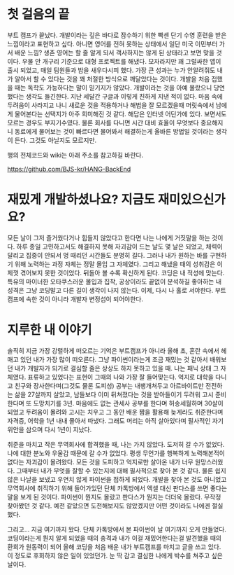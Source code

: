 # 첫 걸음의 끝
부트 캠프가 끝났다. 개발이라는 깊은 바다로 잠수하기 위한 빡센 단기 수영 훈련을 받은 느낌이라고 표현하고 싶다. 아니면 영어를 전혀 못하는 상태에서 일단 미국 이민부터 가서 배운 느낌? 
생존 영어는 할 줄 알게 되서 객사하지는 않게 된 상태라고 보면 맞을 것이다. 우물 안 개구리 기준으로 대형 프로젝트를 해냈다. 모자라지만 꽤 그럴싸한 앱이 출시 되었고, 매일 팀원들과 밤을 새우다시피 했다.
가장 큰 성과는 누가 안알려줘도 내가 알아서 할 수 있다는 것을 꽤 처절한 방식으로 깨달았다는 것이다. 개발을 처음 접했을 때는 독학도 가능하다는 말이 믿기지가 않았다. 개발이라는 것을 아예 몰랐으니 당연했다는 생각도 들긴한다.
지난 세달간 구글과 이렇게 친하게 지낸 적이 없다. 마음 속에 두려움이 사라지고 나니 새로운 것을 적용하거나 해법을 잘 모르겠을때 머릿속에서 남에게 물어본다는 선택지가 아주 희미해진 것 같다. 해답은 인터넷 어딘가에 있다. 보면서도 모르는 경우도 부지기수였다.
물론 회사를 다니면 시간 대비 효율이 무엇보다 중요해지니 동료에게 물어보는 것이 빠르다면 물어봐서 해결하는게 올바른 방법일 것이라는 생각이 든다. 그것도 아닐지도 모르지만.

행의 전체코드와 wiki는 아래 주소를 참고하길 바란다. 

https://github.com/BJS-kr/HANG-BackEnd

# 재밌게 개발하셨나요? 지금도 재미있으신가요?
모든 날이 그저 즐거웠다거나 힘들지 않았다고 한다면 나는 나에게 거짓말을 하는 것이다. 하루 종일 고민하고서도 해결하지 못해 자괴감이 드는 날도 몇 날은 되었고, 체력이 달리고 집중이 안되서 멍 때리던 시간들도
분명히 길다. 그러나 내가 원하는 바를 구현하기 위해 노력하는 과정 자체는 정말 몰입 그 자체였다. 그리고 해냈을 때의 성취감은 이제껏 겪어보지 못한 것이었다. 뒤돌아 볼 수록 확신하게 된다. 코딩은 내 적성에 맞는다.
특유의 마이너한 오타쿠스러운 몰입과 집착, 공상이라도 끝없이 분석하길 좋아하는 내 성격은 그냥 코딩말고 다른 길이 생각이 나지 않는다. 이제, 다시 나 홀로 서야한다. 부트캠프에 속한 것이 아니라 개발자 변정섭이 되어야한다. 


# 지루한 내 이야기
솔직히 지금 가장 강렬하게 떠오르는 기억은 부트캠프가 아니라 올해 초, 혼란 속에서 헤매고 있던 내가 가장 많이 떠오른다. 그냥 파이썬이라는게 조금 재밌는 것 같아서 배워보던 내가 개발자가 
되기로 결심할 줄은 상상도 하지 못하고 있을 때. 나는 패닉 상태 그 자체였다. 표류하고 있었다는 표현이 그때의 나와 가장 잘 들어맞는다. 억지로 대학을 다니고 친구와 장사한다며(그것도 물론 도피성)
공부는 내팽개쳐두고 아르바이트만 전전하는 삶을 27살까지 살았고, 남들보다 이미 뒤쳐졌다는 것을 받아들이기 두려워 고시 준비한다며 또 도망치기를 3년. 마음에도 없는 관세사 공부를 한다며 허송세월하며
30살이 되었고 두려움이 몰려와 고시는 치우고 그 동안 배운 짬을 활용해 늦게라도 취준한다며 자격증, 어학을 1년 내내 몰아서 따냈다. 그래도 머리는 아직 살아있다며 필사적인 자기위안을 삼으며 다시 1년이 지났다.

취준을 마치고 작은 무역회사에 합격했을 때, 나는 가지 않았다. 도저히 갈 수가 없었다. 나에 대한 분노와 우울감 때문에 갈 수가 없었다. 평생 무언가를 행복하게 노력해본적이 없다는 자괴감이 몰려왔다.
모든 것을 도피하고 억지로만 살아온 내가 너무 원망스러웠다. 그때부터 내가 무엇을 잘할 수 있는지에 대해 필사적으로 찾아 본 것 같다. 물론 쉽지 않은 나날을 보냈고 우연치 않게 파이썬을 접하게 되었다.
개발을 찾아 본 것도 아니었고 무역회사에 취직하기 위해 들어가있던 단체 카톡방에서 엑셀 대신 판다스를 쓰면 좋다는 말을 보게 된 것이다. 파이썬이 뭔지도 몰랐고 판다스가 뭔지는 더더욱 몰랐다. 무작정 찾아봤던 것 같다.
예전 같았으면 도전해보지도 않았겠지만 어떤 것이라도 나에겐 절실했다. 

그리고... 지금 여기까지 왔다. 단체 카톡방에서 본 파이썬이 날 여기까지 오게 만들었다. 코딩이라는게 뭔지 알게 되었을 때의 충격과 내가 이걸 재밌어한다는걸 발견했을 때의 환희가 원동력이 되어 올해 
코딩을 처음 배운 내가 부트캠프를 마치고 글을 쓰고 있다. 이 정도로 후회하지 않은 일이 있었던가. 눈 딱 감고 결심한 나에게 박수를 쳐주고 싶은 날이다.


